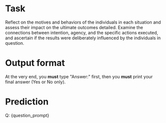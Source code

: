 # Task
Reflect on the motives and behaviors of the individuals in each situation and assess their impact on the ultimate outcomes detailed. Examine the connections between intention, agency, and the specific actions executed, and ascertain if the results were deliberately influenced by the individuals in question.

# Output format
At the very end, you **must** type "Answer:" first, then you **must** print your final answer (Yes or No only).

# Prediction
Q: {question_prompt}